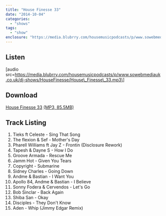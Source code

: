 ```yaml
---
title: "House Finesse 33"
date: "2014-10-04"
categories: 
  - "shows"
tags: 
  - "show"
enclosure: "https://media.blubrry.com/housemusicpodcasts/p/www.sowebmediauk.co.uk/dj-shows/HouseFinesse/House_Finesse_33.mp3 0 audio/mpeg "
---
```


## Listen

\[audio src=https://media.blubrry.com/housemusicpodcasts/p/www.sowebmediauk.co.uk/dj-shows/HouseFinesse/House\_Finesse\_33.mp3\]

## Download

[House Finesse 33](https://media.blubrry.com/housemusicpodcasts/p/www.sowebmediauk.co.uk/dj-shows/HouseFinesse/House_Finesse_33.mp3) [(MP3, 85.5MB)](https://media.blubrry.com/housemusicpodcasts/p/www.sowebmediauk.co.uk/dj-shows/HouseFinesse/House_Finesse_33.mp3)

## Track Listing

1. Tieks ft Celeste - Sing That Song
2. The flexion & Sef - Mother's Day
3. Pharell Williams ft Jay Z - Frontin (Disclosure Rework)
4. Tapesh & Dayne S - How I Do
5. Groove Armada - Rescue Me
6. Jamm Hot - Given You Tears
7. Copyright - Submarine
8. Sidney Charles - Going Down
9. Andme & Bastian - I Want You
10. Apollo 84, Andme & Bastian - I Believe
11. Sonny Fodera & Cervendos - Let's Go
12. Bob Sinclar - Back Again
13. Shiba San - Okay
14. Disciples - They Don't Know
15. Aden - Whip (Jimmy Edgar Remix)

